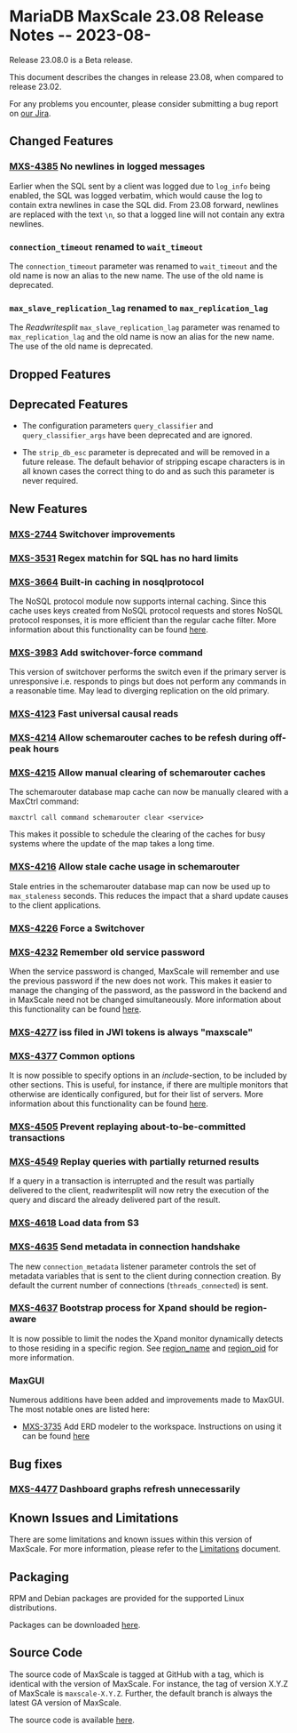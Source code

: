 # MariaDB MaxScale 23.08 Release Notes -- 2023-08-

Release 23.08.0 is a Beta release.

This document describes the changes in release 23.08, when compared to
release 23.02.

For any problems you encounter, please consider submitting a bug
report on [our Jira](https://jira.mariadb.org/projects/MXS).

## Changed Features

### [MXS-4385](https://jira.mariadb.org/browse/MXS-4385) No newlines in logged messages

Earlier when the SQL sent by a client was logged due to `log_info` being enabled,
the SQL was logged verbatim, which would cause the log to contain extra newlines
in case the SQL did. From 23.08 forward, newlines are replaced with the text `\n`,
so that a logged line will not contain any extra newlines.

### `connection_timeout` renamed to `wait_timeout`

The `connection_timeout` parameter was renamed to `wait_timeout` and the old
name is now an alias to the new name. The use of the old name is deprecated.

### `max_slave_replication_lag` renamed to `max_replication_lag`

The _Readwritesplit_ `max_slave_replication_lag` parameter was renamed to
`max_replication_lag` and the old name is now an alias for the new name.
The use of the old name is deprecated.

## Dropped Features

###

## Deprecated Features

* The configuration parameters `query_classifier` and `query_classifier_args`
  have been deprecated and are ignored.

* The `strip_db_esc` parameter is deprecated and will be removed in a future
  release. The default behavior of stripping escape characters is in all known
  cases the correct thing to do and as such this parameter is never required.

## New Features

### [MXS-2744](https://jira.mariadb.org/browse/MXS-2744) Switchover improvements

### [MXS-3531](https://jira.mariadb.org/browse/MXS-3531) Regex matchin for SQL has no hard limits

### [MXS-3664](https://jira.mariadb.org/browse/MXS-3664) Built-in caching in nosqlprotocol

The NoSQL protocol module now supports internal caching. Since this
cache uses keys created from NoSQL protocol requests and stores NoSQL
protocol responses, it is more efficient than the regular cache filter.
More information about this functionality can be found
[here](../Protocols/NoSQL.md#caching).

### [MXS-3983](https://jira.mariadb.org/browse/MXS-3983) Add switchover-force command

This version of switchover performs the switch even if the primary server is
unresponsive i.e. responds to pings but does not perform any commands in a
reasonable time. May lead to diverging replication on the old primary.

### [MXS-4123](https://jira.mariadb.org/browse/MXS-4123) Fast universal causal reads

### [MXS-4214](https://jira.mariadb.org/browse/MXS-4214) Allow schemarouter caches to be refesh during off-peak hours

### [MXS-4215](https://jira.mariadb.org/browse/MXS-4215) Allow manual clearing of schemarouter caches

The schemarouter database map cache can now be manually cleared with a MaxCtrl
command:

```
maxctrl call command schemarouter clear <service>
```

This makes it possible to schedule the clearing of the caches for busy systems
where the update of the map takes a long time.

### [MXS-4216](https://jira.mariadb.org/browse/MXS-4216) Allow stale cache usage in schemarouter

Stale entries in the schemarouter database map can now be used up to
`max_staleness` seconds. This reduces the impact that a shard update causes to
the client applications.

### [MXS-4226](https://jira.mariadb.org/browse/MXS-4226) Force a Switchover

### [MXS-4232](https://jira.mariadb.org/browse/MXS-4232) Remember old service password

When the service password is changed, MaxScale will remember and use the previous
password if the new does not work. This makes it easier to manage the changing of
the password, as the password in the backend and in MaxScale need not be changed
simultaneously. More information about this functionality can be found
[here](../Getting-Started/Configuration-Guide.md#user-and-password).

### [MXS-4277](https://jira.mariadb.org/browse/MXS-4277) iss filed in JWI tokens is always "maxscale"

### [MXS-4377](https://jira.mariadb.org/browse/MXS-4377) Common options

It is now possible to specify options in an _include_-section, to be included
by other sections. This is useful, for instance, if there are multiple monitors
that otherwise are identically configured, but for their list of servers. More
information about this functionality can be found
[here](../Getting-Started/Configuration-Guide.md#include-1).

### [MXS-4505](https://jira.mariadb.org/browse/MXS-4505) Prevent replaying about-to-be-committed transactions

### [MXS-4549](https://jira.mariadb.org/browse/MXS-4549) Replay queries with partially returned results

If a query in a transaction is interrupted and the result was partially
delivered to the client, readwritesplit will now retry the execution of the
query and discard the already delivered part of the result.

### [MXS-4618](https://jira.mariadb.org/browse/MXS-4618) Load data from S3

### [MXS-4635](https://jira.mariadb.org/browse/MXS-4635) Send metadata in connection handshake

The new `connection_metadata` listener parameter controls the set of metadata
variables that is sent to the client during connection creation. By default the
current number of connections (`threads_connected`) is sent.

### [MXS-4637](https://jira.mariadb.org/browse/MXS-4637) Bootstrap process for Xpand should be region-aware

It is now possible to limit the nodes the Xpand monitor dynamically detects
to those residing in a specific region. See [region_name](../Monitors/Xpand-Monitor.md#region_name)
and [region_oid](../Monitors/Xpand-Monitor.md#region_oid) for more information.

### MaxGUI
Numerous additions have been added and improvements made to MaxGUI.
The most notable ones are listed here:

* [MXS-3735](https://jira.mariadb.org/browse/MXS-3735) Add ERD modeler to the
workspace. Instructions on using it can be found [here](../Tutorials/Using-MaxGUI-Tutorial.md#create-an-erd)


## Bug fixes

### [MXS-4477](https://jira.mariadb.org/browse/MXS-4477) Dashboard graphs refresh unnecessarily

## Known Issues and Limitations

There are some limitations and known issues within this version of MaxScale.
For more information, please refer to the [Limitations](../About/Limitations.md) document.

## Packaging

RPM and Debian packages are provided for the supported Linux distributions.

Packages can be downloaded [here](https://mariadb.com/downloads/#mariadb_platform-mariadb_maxscale).

## Source Code

The source code of MaxScale is tagged at GitHub with a tag, which is identical
with the version of MaxScale. For instance, the tag of version X.Y.Z of MaxScale
is `maxscale-X.Y.Z`. Further, the default branch is always the latest GA version
of MaxScale.

The source code is available [here](https://github.com/mariadb-corporation/MaxScale).

